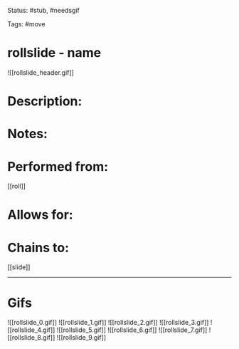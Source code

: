 Status: #stub, #needsgif

Tags: #move

# rollslide - name
![[rollslide_header.gif]]
# Description:


# Notes:


# Performed from:
[[roll]]

# Allows for:


# Chains to:
[[slide]]

___
# Gifs
![[rollslide_0.gif]]
![[rollslide_1.gif]]
![[rollslide_2.gif]]
![[rollslide_3.gif]]
![[rollslide_4.gif]]
![[rollslide_5.gif]]
![[rollslide_6.gif]]
![[rollslide_7.gif]]
![[rollslide_8.gif]]
![[rollslide_9.gif]]